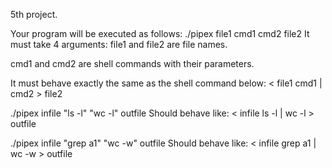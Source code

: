 5th project.

Your program will be executed as follows:
./pipex file1 cmd1 cmd2 file2
It must take 4 arguments: file1 and file2 are file names.

cmd1 and cmd2 are shell commands with their parameters.

It must behave exactly the same as the shell command below:
< file1 cmd1 | cmd2 > file2

./pipex infile "ls -l" "wc -l" outfile
Should behave like: < infile ls -l | wc -l > outfile

./pipex infile "grep a1" "wc -w" outfile
Should behave like: < infile grep a1 | wc -w > outfile
